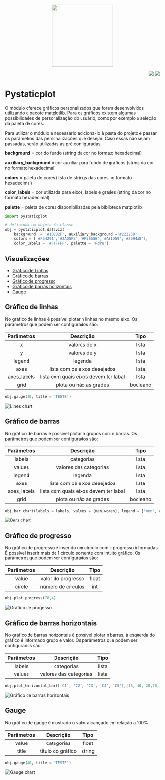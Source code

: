 <p align= "center">
    <img src = "https://raw.githubusercontent.com/DarleySoares/Data-Science/master/Projects/DataViz/pystaticplot/images/pystaticplot.png" width="200"></a>
 </p1>

<p align= "right">
    <a href = "https://github.com/DarleySoares/Data-Science/blob/master/Projects/DataViz/pystaticplot/README.md"><img src = https://raw.githubusercontent.com/DarleySoares/Data-Science/master/images/brazil.png></a>
    <a href = "https://github.com/DarleySoares/Data-Science/blob/master/Projects/DataViz/pystaticplot/README_ENG.md"><img src = https://raw.githubusercontent.com/DarleySoares/Data-Science/master/images/usa.png></a>
 </p1>


# Pystaticplot

O módulo oferece gráficos personalizados que foram desenvolvidos utilizando o pacote matplotlib. Para os gráficos existem algumas possibilidades de personalização do usuário, como por exemplo a seleção da paleta de cores.

Para utilizar o módulo é necessário adiciona-lo à pasta do projeto e passar os parâmetros das personalizações que desejar. Caso essas não sejam passadas, serão utilizadas as pré configuradas.

**background** = cor do fundo (string da cor no formato hexadecimal)

**auxiliary_background** = cor auxiliar para fundo de gráficos (string da cor no formato hexadecimal)

**colors** = paleta de cores (lista de strings das cores no formato hexadecimal)

**color_labels** = cor utilizada para eixos, labels e grades (string da cor no formato hexadecimal)

**palette** = paleta de cores disponibilizadas pela biblioteca matplotlib 

```python
import pystaticplot

# definindo um objeto da classe
obj = pystaticplot.dataviz(
    background  = '#1B1B2F', auxiliary_background ='#22223D',
    colors = ['#F54291','#2AD5F5','#F5E55B','#A81D59','#2594A8'],
    color_labels = '#FFFFFF', palette = 'RdPu') 
```

## Visualizações

* [Gráfico de Linhas](#gráfico-de-linhas)
* [Gráfico de barras](#gráfico-de-barras)
* [Gráfico de progresso](#gráfico-de-progresso)
* [Gráfico de barras horizontais](#gráfico-de-barras-horizontais)
* [Gauge](#gauge)

## Gráfico de linhas

No gráfico de linhas é possível plotar n linhas no mesmo eixo. Os parâmetros que podem ser configurados são:

| Parâmetros | Descrição   | Tipo |
|:----------:|:-----------:|:----:|
|x| valores de x| lista
|y| valores de y| lista
|legend| legenda| lista
|axes| lista com os eixos desejados| lista
|axes_labels| lista com quais eixos devem ter labal| lista
|grid| plota ou não as grades| booleano

```python
obj.gauge(80, title = 'TESTE')
```

![Lines chart](images/lines_chart.png)

## Gráfico de barras

No gráfico de barras é possível plotar n grupos com n barras. Os parâmetros que podem ser configurados são:

| Parâmetros | Descrição   | Tipo |
|:----------:|:-----------:|:----:|
|labels| categorias| lista
|values| valores das categorias| lista
|legend| legenda| lista
|axes| lista com os eixos desejados| lista
|axes_labels| lista com quais eixos devem ter labal| lista
|grid| plota ou não as grades| booleano

```python
obj.bar_chart(labels = labels, values = [men,women], legend = ['men','women'], axes = ['bottom', 'left'], axes_labels = ['x', 'y'] True, grid = False)
```

![Bars chart](images/bars_chart.png)

## Gráfico de progresso

No gráfico de progresso é inserido um círculo com a progresso informadas. É possível inserir mais de 1 círculo somente com intuito gráfico. Os parâmetros que podem ser configurados são:

| Parâmetros | Descrição   | Tipo |
|:----------:|:-----------:|:----:|
|value| valor do progresso| float
|circle| número de círculos| int

```python
obj.plot_progress(78,4)
```

![Gráfico de progesso](images/progress_graph.png)

## Gráfico de barras horizontais

No gráfico de barras horizontais é possível plotar n barras, à esquerda do gráfico é informado grupo e valor. Os parâmetros que podem ser configurados são:

| Parâmetros | Descrição   | Tipo |
|:----------:|:-----------:|:----:|
|labels| categorias| lista
|values| valores das categorias| lista

```python
obj.plot_horizontal_bar(['C1', 'C2', 'C3', 'C4', 'C5'],[15, 40, 20,70, 20])
```

![Gráfico de barras horizontais](images/horizontal_bars_chart.png)

## Gauge

No gráfico de gauge é mostrado o valor alcançado em relação a 100%

| Parâmetros | Descrição   | Tipo |
|:----------:|:-----------:|:----:|
|value| categorias| float
|title| título do gráfico| string

```python
obj.gauge(80, title = 'TESTE')
```

![Gauge chart](images/gauge_chart.png)